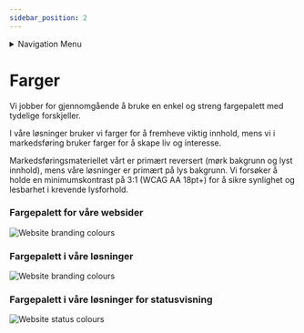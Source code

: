 ```yaml
---
sidebar_position: 2
---
```


<details className="markdown-navigation">
  <summary>Navigation Menu</summary>

- [intro](/docs/intro)
- [Juridisk](/docs/category/juridisk)
    - [Bruksvilkår (EULA)](/docs/legal/eula)
    - [Personvernerklæring](/docs/legal/privacy-policy)
    - [Generelle avtalevilkår](/docs/legal/terms)
    - [Avtale om Tjenestenivå (SLA)](/docs/legal/sla)
- [Hendig informasjon](/docs/category/hendig-informasjon)
    - [For utviklere](/docs/category/for-utviklere)
    - [Designguide](/docs/category/designguide)
- [Priser](/docs/category/priser)
    - [Prisliste og etiketter](/docs/prices/detailed-price-list)
- [Bruk av programvaren DigiQuip](/docs/category/bruk-av-programvaren-digiquip)
    - [Kom i gang med DigiQuip](/docs/resources/getting-started)
    - [Administrasjon av brukere](/docs/resources/user-management)
    - [Administrasjon av maskiner og utstyr](/docs/resources/equipment-management)
    - [Administrere egen og andres kompetanse](/docs/resources/competence-management)
    - [Sjekklister](/docs/resources/checklists)
    - [Daglig kontroll og vedlikehold](/docs/resources/Pre-use-maintenance)
    - [Sakkyndig kontroll](/docs/resources/inspections)
    - [QR-koder/NFC-tagger](/docs/resources/landingpage)
    - [Utstyrsspesifikk opplæring](/docs/resources/training)
    - [Varslinger](/docs/resources/notifications)
- [Teknisk dokumentasjon](/docs/category/teknisk-dokumentasjon)
    - [Registeret](/docs/category/registeret)
</details>

# Farger

Vi jobber for gjennomgående å bruke en enkel og streng fargepalett med tydelige forskjeller.

I våre løsninger bruker vi farger for å fremheve viktig innhold, mens vi i markedsføring bruker farger for å skape liv og interesse.

Markedsføringsmateriellet vårt er primært reversert (mørk bakgrunn og lyst innhold), mens våre løsninger er primært på lys bakgrunn. Vi forsøker å holde en minimumskontrast på 3:1 (WCAG AA 18pt+) for å sikre synlighet og lesbarhet i krevende lysforhold.

### Fargepalett for våre websider
![Website branding colours](./website_branding_colours.png)

### Fargepalett i våre løsninger
![Website branding colours](./software_interface_colours.png)

### Fargepalett i våre løsninger for statusvisning
![Website status colours](./software_status_colours.png)
